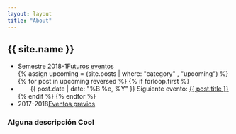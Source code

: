 ```yaml
---
layout: layout
title: "About"
---
```


<!-- You can edit this whole page, remove it, or use it as basis for any non-post pages you have. -->
<section class="content">

# {{ site.name }}

<ul class="listing">
<li>
<span>Semestre 2018-1</span><a href="{{ site.url }}/upcoming.html">Futuros eventos</a>
</li>
  {% assign upcoming = (site.posts | where: "category" , "upcoming") %}
  {% for post in upcoming reversed %}
    {% if forloop.first %}
    <li style="text-indent: 2em;">
    <span>{{ post.date | date: "%B %e, %Y" }}</span> Siguiente evento: <a href="{{ site.url }}{{ post.url }}">{{ post.title }}</a>
    </li>
    {% endif %}
  {% endfor %}
<li>
<span>2017-2018</span><a href="{{ site.url }}/previous.html">Eventos previos</a>
</li>
</ul>

### Alguna descripción Cool
</section>
